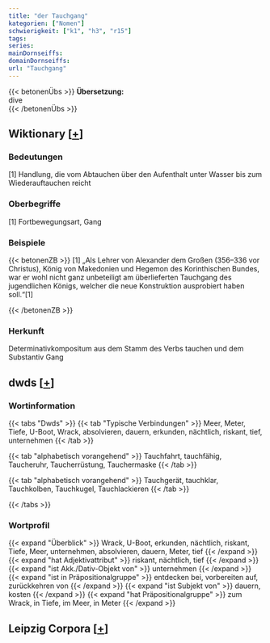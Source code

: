 ```yaml
---
title: "der Tauchgang"
kategorien: ["Nomen"]
schwierigkeit: ["k1", "h3", "r15"]
tags:
series:
mainDornseiffs:
domainDornseiffs:
url: "Tauchgang"
---
```


{{< betonenÜbs >}}
**Übersetzung:**  
dive  
{{< /betonenÜbs >}}

## Wiktionary [[+](https://de.wiktionary.org/wiki/Tauchgang)]

### Bedeutungen
[1] Handlung, die vom Abtauchen über den Aufenthalt unter Wasser bis zum Wiederauftauchen reicht  

### Oberbegriffe
[1] Fortbewegungsart, Gang  

### Beispiele
{{< betonenZB >}}
[1] „Als Lehrer von Alexander dem Großen (356–336 vor Christus), König von Makedonien und Hegemon des Korinthischen Bundes, war er wohl nicht ganz unbeteiligt am überlieferten Tauchgang des jugendlichen Königs, welcher die neue Konstruktion ausprobiert haben soll.“[1]  

{{< /betonenZB >}}
### Herkunft
Determinativkompositum aus dem Stamm des Verbs tauchen und dem Substantiv Gang  



## dwds [[+](https://www.dwds.de/wb/Tauchgang)]

### Wortinformation
{{< tabs "Dwds" >}}
{{< tab "Typische Verbindungen" >}}
Meer, Meter, Tiefe, U-Boot, Wrack, absolvieren, dauern, erkunden, nächtlich, riskant, tief, unternehmen
{{< /tab >}}

{{< tab "alphabetisch vorangehend" >}}
Tauchfahrt, tauchfähig, Taucheruhr, Taucherrüstung, Tauchermaske
{{< /tab >}}

{{< tab "alphabetisch vorangehend" >}}
Tauchgerät, tauchklar, Tauchkolben, Tauchkugel, Tauchlackieren
{{< /tab >}}

{{< /tabs >}}

### Wortprofil
{{< expand "Überblick" >}} Wrack, U-Boot, erkunden, nächtlich, riskant, Tiefe, Meer, unternehmen, absolvieren, dauern, Meter, tief {{< /expand >}}
{{< expand "hat Adjektivattribut" >}} riskant, nächtlich, tief {{< /expand >}}
{{< expand "ist Akk./Dativ-Objekt von" >}} unternehmen {{< /expand >}}
{{< expand "ist in Präpositionalgruppe" >}} entdecken bei, vorbereiten auf, zurückkehren von {{< /expand >}}
{{< expand "ist Subjekt von" >}} dauern, kosten {{< /expand >}}
{{< expand "hat Präpositionalgruppe" >}} zum Wrack, in Tiefe, im Meer, in Meter {{< /expand >}}

## Leipzig Corpora [[+](https://corpora.uni-leipzig.de/en/res?word=Tauchgang&corpusId=deu_newscrawl-public_2018)]

